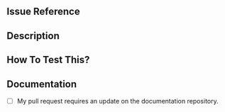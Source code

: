 ## Issue Reference
<!--- Please mention issue #id or use a comma if your pull request solves multiple issues. -->

## Description
<!--- Please describe your changes in detail. -->

## How To Test This?
<!--- Please describe in detail how to test the changes made in this pull request. -->

## Documentation
- [ ] My pull request requires an update on the documentation repository.
<!--- Please describe in detail what needs to be changed. --->